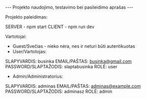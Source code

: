 --- Projekto naudojimo, testavimo bei pasileidimo aprašas ---

Projekto paleidimas:

SERVER - npm start
CLIENT - npm run dev

Vartotojai:

- Guest/Svečias - nieko nėra, nes ir neturi būti autentikuotas
- User/Vartotojas:

SLAPYVARDIS: businka
EMAIL/PAŠTAS: businka@gmail.com
PASSWORD/SLAPTAŽODIS: slaptabusinka
ROLĖ: user

- Admin/Administratorius:

SLAPYVARDIS: adminas
EMAIL/PAŠTAS: adminas@example.com
PASSWORD/SLAPTAŽODIS: adminasz
ROLĖ: admin
